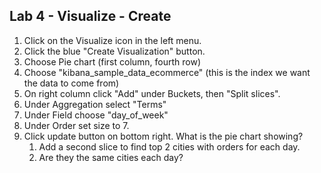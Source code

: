 ## Lab 4 - Visualize - Create
1. Click on the Visualize icon in the left menu.
1. Click the blue "Create Visualization" button.
1. Choose Pie chart (first column, fourth row)
1. Choose "kibana_sample_data_ecommerce" (this is the index we want the data to come from)
1. On right column click "Add" under Buckets, then "Split slices".
1. Under Aggregation select "Terms"
1. Under Field choose "day_of_week"
1. Under Order set size to 7.
1. Click update button on bottom right.  What is the pie chart showing?
    1. Add a second slice to find top 2 cities with orders for each day.
    1. Are they the same cities each day?
    
